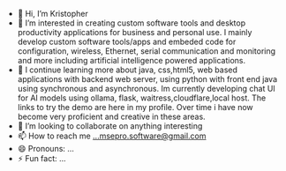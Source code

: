 - 👋 Hi, I’m Kristopher
- 👀 I’m interested in creating custom software tools and desktop productivity applications for business and personal use. I mainly develop custom software tools/apps and embeded code for configuration, wireless, Ethernet, serial communication and monitoring and more including artificial intelligence powered applications.
- 🌱 I continue learning more about java, css,html5, web based applications with backend web server, using python with front end java using synchronous and asynchronous. Im currently developing chat UI for AI models using ollama, flask, waitress,cloudflare,local host. The links to try the demo are here in my profile. Over time i have now become very proficient and creative in these areas.
- 💞️ I’m looking to collaborate on anything interesting
- 📫 How to reach me ...msepro.software@gmail.com
- 😄 Pronouns: ...
- ⚡ Fun fact: ...

